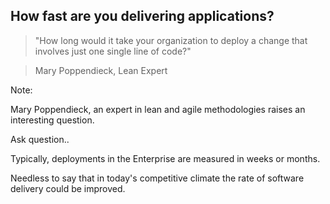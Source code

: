 

## How fast are you delivering applications?


> "How long would it take your organization to deploy a change that involves just one single line of code?"

> Mary Poppendieck, Lean Expert



Note:

Mary Poppendieck, an expert in lean and agile methodologies raises an interesting question.

Ask question..

Typically, deployments in the Enterprise are measured in weeks or months.


Needless to say that in today's competitive climate the rate of software delivery could be improved.
